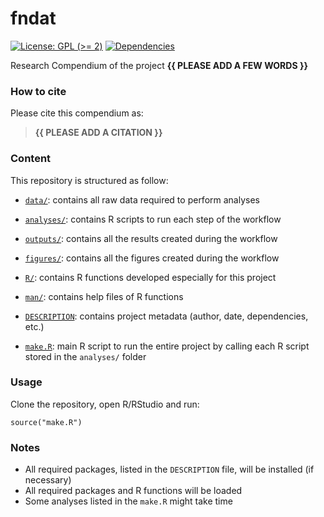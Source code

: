 <!-- README.md is generated from README.Rmd. Please edit that file -->

# fndat

<!-- badges: start -->

[![License: GPL (&gt;=
2)](https://img.shields.io/badge/License-GPL%20%28%3E%3D%202%29-blue.svg)](https://choosealicense.com/licenses/gpl-2.0/)
[![Dependencies](https://img.shields.io/badge/dependencies-2/70-green?style=flat)](#)
<!-- badges: end -->

Research Compendium of the project **{{ PLEASE ADD A FEW WORDS }}**

### How to cite

Please cite this compendium as:

> **{{ PLEASE ADD A CITATION }}**

### Content

This repository is structured as follow:

-   [`data/`](https://github.com/david-beauchesne/fndat/tree/master/data):
    contains all raw data required to perform analyses

-   [`analyses/`](https://github.com/david-beauchesne/fndat/tree/master/analyses/):
    contains R scripts to run each step of the workflow

-   [`outputs/`](https://github.com/david-beauchesne/fndat/tree/master/outputs):
    contains all the results created during the workflow

-   [`figures/`](https://github.com/david-beauchesne/fndat/tree/master/figures):
    contains all the figures created during the workflow

-   [`R/`](https://github.com/david-beauchesne/fndat/tree/master/R):
    contains R functions developed especially for this project

-   [`man/`](https://github.com/david-beauchesne/fndat/tree/master/man):
    contains help files of R functions

-   [`DESCRIPTION`](https://github.com/david-beauchesne/fndat/tree/master/DESCRIPTION):
    contains project metadata (author, date, dependencies, etc.)

-   [`make.R`](https://github.com/david-beauchesne/fndat/tree/master/make.R):
    main R script to run the entire project by calling each R script
    stored in the `analyses/` folder

### Usage

Clone the repository, open R/RStudio and run:

    source("make.R")

### Notes

-   All required packages, listed in the `DESCRIPTION` file, will be
    installed (if necessary)
-   All required packages and R functions will be loaded
-   Some analyses listed in the `make.R` might take time
